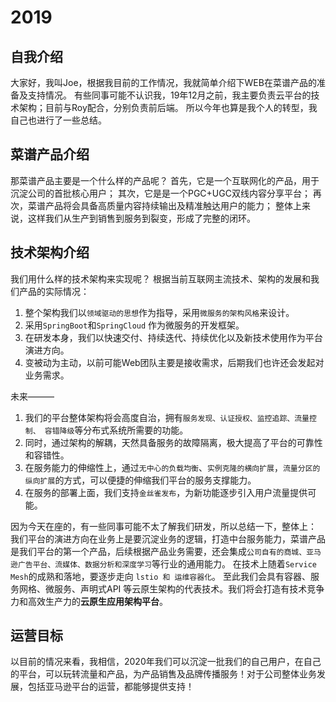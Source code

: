 # 2019

## 自我介绍

大家好，我叫Joe，根据我目前的工作情况，我就简单介绍下WEB在菜谱产品的准备及支持情况。
有些同事可能不认识我，19年12月之前，我主要负责云平台的技术架构；目前与Roy配合，分别负责前后端。
所以今年也算是我个人的转型，我自己也进行了一些总结。

## 菜谱产品介绍

那菜谱产品主要是一个什么样的产品呢？
首先，它是一个互联网化的产品，用于沉淀公司的首批核心用户；
其次，它是是一个PGC+UGC双线内容分享平台；
再次，菜谱产品将会具备高质量内容持续输出及精准触达用户的能力；
整体上来说，这样我们从生产到销售到服务到裂变，形成了完整的闭环。

## 技术架构介绍

我们用什么样的技术架构来实现呢？
根据当前互联网主流技术、架构的发展和我们产品的实际情况：

1. 整个架构我们以`领域驱动的思想`作为指导，采用`微服务的架构风格`来设计。
2. 采用`SpringBoot`和`SpringCloud` 作为微服务的开发框架。
3. 在研发本身，我们以快速交付、持续迭代、持续优化以及新技术使用作为平台演进方向。
4. 变被动为主动，以前可能Web团队主要是接收需求，后期我们也许还会发起对业务需求。

未来———

1. 我们的平台整体架构将会高度自治，拥有`服务发现、认证授权、监控追踪、流量控制、 容错降级`等分布式系统所需要的功能。
2. 同时，通过架构的解耦，天然具备服务的故障隔离，极大提高了平台的可靠性和容错性。
3. 在服务能力的伸缩性上，通过`无中心的负载均衡`、`实例克隆的横向扩展`，`流量分区的纵向扩展`的方式，可以便捷的伸缩我们平台的服务支撑能力。
4. 在服务的部署上面，我们支持`金丝雀发布`，为新功能逐步引入用户流量提供可能。

因为今天在座的，有一些同事可能不太了解我们研发，所以总结一下，整体上：
我们平台的演进方向在业务上是要沉淀业务的逻辑，打造中台服务能力，菜谱产品是我们平台的第一个产品，后续根据产品业务需要，还会集成`公司自有的商城、亚马逊广告平台、流媒体、数据分析和深度学习`等行业的通用能力。
在技术上随着`Service Mesh`的成熟和落地，要逐步走向 `lstio 和 运维容器化`。
至此我们会具有容器、服务网格、微服务、声明式API 等云原生架构的代表技术。我们将会打造有技术竞争力和高效生产力的**云原生应用架构平台**。

## 运营目标

以目前的情况来看，我相信，2020年我们可以沉淀一批我们的自己用户，在自己的平台，可以玩转流量和产品，为产品销售及品牌传播服务！对于公司整体业务发展，包括亚马逊平台的运营，都能够提供支持！

